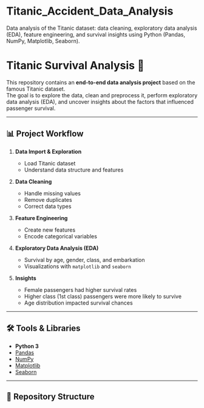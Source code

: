 # Titanic_Accident_Data_Analysis
Data analysis of the Titanic dataset: data cleaning, exploratory data analysis (EDA), feature engineering, and survival insights using Python (Pandas, NumPy, Matplotlib, Seaborn).

# Titanic Survival Analysis 🚢

This repository contains an **end-to-end data analysis project** based on the famous Titanic dataset.  
The goal is to explore the data, clean and preprocess it, perform exploratory data analysis (EDA), and uncover insights about the factors that influenced passenger survival.

---

## 📊 Project Workflow

1. **Data Import & Exploration**
   - Load Titanic dataset
   - Understand data structure and features

2. **Data Cleaning**
   - Handle missing values
   - Remove duplicates
   - Correct data types

3. **Feature Engineering**
   - Create new features
   - Encode categorical variables

4. **Exploratory Data Analysis (EDA)**
   - Survival by age, gender, class, and embarkation
   - Visualizations with `matplotlib` and `seaborn`

5. **Insights**
   - Female passengers had higher survival rates
   - Higher class (1st class) passengers were more likely to survive
   - Age distribution impacted survival chances

---

## 🛠️ Tools & Libraries

- **Python 3**
- [Pandas](https://pandas.pydata.org/)
- [NumPy](https://numpy.org/)
- [Matplotlib](https://matplotlib.org/)
- [Seaborn](https://seaborn.pydata.org/)

---

## 📂 Repository Structure
